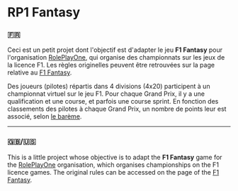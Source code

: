 # RP1 Fantasy

### :fr:
Ceci est un petit projet dont l'objectif est d'adapter le jeu **F1 Fantasy** pour l'organisation [RolePlayOne], qui organise des championnats sur les jeux de la licence F1. Les règles originelles peuvent être retrouvées sur la page relative au [F1 Fantasy].

Des joueurs (pilotes) répartis dans 4 divisions (4x20) participent à un championnat virtuel sur le jeu F1. Pour chaque Grand Prix, il y a une qualification et une course, et parfois une course sprint. En fonction des classements des pilotes à chaque Grand Prix, un nombre de points leur est associé, selon [le barème]. 
***
### :uk:/:us:
This is a little project whose objective is to adapt the **F1 Fantasy** game for the [RolePlayOne] organisation, which organises championships on the F1 licence games. The original rules can be accessed on the page of the [F1 Fantasy].

[F1 Fantasy]: https://fantasy.formula1.com/
[RolePlayOne]: https://twitter.com/one_rp1
[le barème]: ../s7/bareme.png
